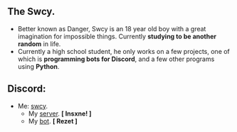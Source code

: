 ## The Swcy.
- Better known as Danger, Swcy is an 18 year old boy with a great imagination for impossible things. Currently **studying to be another random** in life.
- Currently a high school student, he only works on a few projects, one of which is **programming bots for Discord**, and a few other programs using **Python**.

## Discord:
- Me: [swcy](https://discord.com/users/461618792464646145).
  - My [server](https://discord.gg/insxne). **[ Insxne! ]**
  - My [bot](https://discord.com/api/oauth2/authorize?client_id=889388725719683082&permissions=1237756275959&scope=applications.commands%20bot). **[ Rezet ]**
